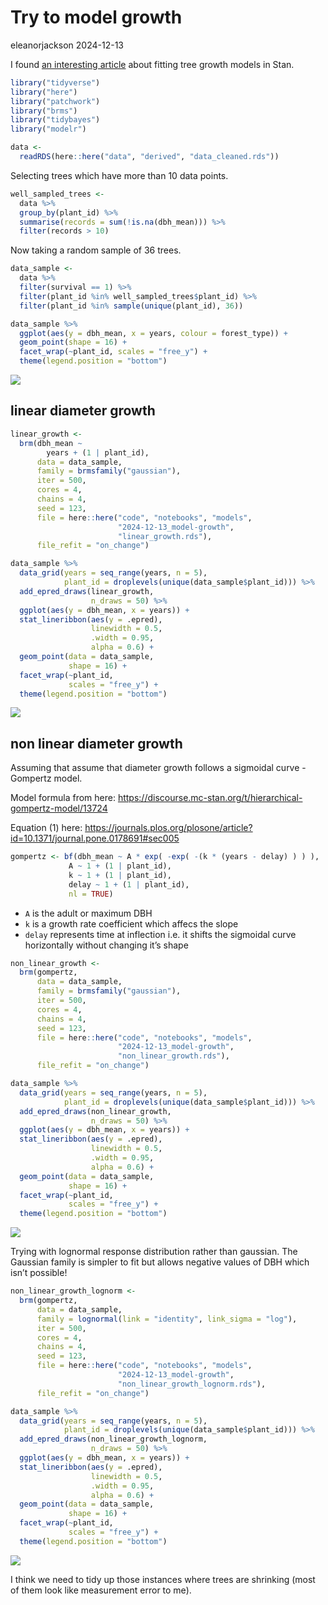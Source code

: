 # Try to model growth
eleanorjackson
2024-12-13

I found [an interesting
article](https://betanalpha.github.io/assets/chapters_html/tree_diameter_growth_analysis.html)
about fitting tree growth models in Stan.

``` r
library("tidyverse")
library("here")
library("patchwork")
library("brms")
library("tidybayes")
library("modelr")
```

``` r
data <- 
  readRDS(here::here("data", "derived", "data_cleaned.rds"))
```

Selecting trees which have more than 10 data points.

``` r
well_sampled_trees <- 
  data %>% 
  group_by(plant_id) %>% 
  summarise(records = sum(!is.na(dbh_mean))) %>% 
  filter(records > 10)
```

Now taking a random sample of 36 trees.

``` r
data_sample <-
  data %>% 
  filter(survival == 1) %>% 
  filter(plant_id %in% well_sampled_trees$plant_id) %>% 
  filter(plant_id %in% sample(unique(plant_id), 36))
```

``` r
data_sample %>% 
  ggplot(aes(y = dbh_mean, x = years, colour = forest_type)) +
  geom_point(shape = 16) +
  facet_wrap(~plant_id, scales = "free_y") +
  theme(legend.position = "bottom")
```

![](figures/2024-12-13_model-growth/unnamed-chunk-5-1.png)

## linear diameter growth

``` r
linear_growth <- 
  brm(dbh_mean ~ 
        years + (1 | plant_id), 
      data = data_sample,
      family = brmsfamily("gaussian"), 
      iter = 500,
      cores = 4,
      chains = 4,
      seed = 123,
      file = here::here("code", "notebooks", "models",
                        "2024-12-13_model-growth", 
                        "linear_growth.rds"),
      file_refit = "on_change")
```

``` r
data_sample %>% 
  data_grid(years = seq_range(years, n = 5),
            plant_id = droplevels(unique(data_sample$plant_id))) %>% 
  add_epred_draws(linear_growth, 
                  n_draws = 50) %>%
  ggplot(aes(y = dbh_mean, x = years)) +
  stat_lineribbon(aes(y = .epred), 
                  linewidth = 0.5, 
                  .width = 0.95, 
                  alpha = 0.6) +
  geom_point(data = data_sample, 
             shape = 16) +
  facet_wrap(~plant_id, 
             scales = "free_y") +
  theme(legend.position = "bottom")
```

![](figures/2024-12-13_model-growth/unnamed-chunk-7-1.png)

## non linear diameter growth

Assuming that assume that diameter growth follows a sigmoidal curve -
Gompertz model.

Model formula from here:
https://discourse.mc-stan.org/t/hierarchical-gompertz-model/13724

Equation (1) here:
https://journals.plos.org/plosone/article?id=10.1371/journal.pone.0178691#sec005

``` r
gompertz <- bf(dbh_mean ~ A * exp( -exp( -(k * (years - delay) ) ) ),
             A ~ 1 + (1 | plant_id),
             k ~ 1 + (1 | plant_id),
             delay ~ 1 + (1 | plant_id),
             nl = TRUE)
```

- `A` is the adult or maximum DBH
- `k` is a growth rate coefficient which affecs the slope
- `delay` represents time at inflection i.e. it shifts the sigmoidal
  curve horizontally without changing it’s shape

``` r
non_linear_growth <- 
  brm(gompertz,
      data = data_sample,
      family = brmsfamily("gaussian"), 
      iter = 500,
      cores = 4,
      chains = 4,
      seed = 123,
      file = here::here("code", "notebooks", "models",
                        "2024-12-13_model-growth", 
                        "non_linear_growth.rds"),
      file_refit = "on_change")
```

``` r
data_sample %>% 
  data_grid(years = seq_range(years, n = 5),
            plant_id = droplevels(unique(data_sample$plant_id))) %>% 
  add_epred_draws(non_linear_growth, 
                  n_draws = 50) %>%
  ggplot(aes(y = dbh_mean, x = years)) +
  stat_lineribbon(aes(y = .epred), 
                  linewidth = 0.5, 
                  .width = 0.95, 
                  alpha = 0.6) +
  geom_point(data = data_sample, 
             shape = 16) +
  facet_wrap(~plant_id, 
             scales = "free_y") +
  theme(legend.position = "bottom")
```

![](figures/2024-12-13_model-growth/unnamed-chunk-10-1.png)

Trying with lognormal response distribution rather than gaussian. The
Gaussian family is simpler to fit but allows negative values of DBH
which isn’t possible!

``` r
non_linear_growth_lognorm <- 
  brm(gompertz,
      data = data_sample,
      family = lognormal(link = "identity", link_sigma = "log"), 
      iter = 500,
      cores = 4,
      chains = 4,
      seed = 123,
      file = here::here("code", "notebooks", "models",
                        "2024-12-13_model-growth", 
                        "non_linear_growth_lognorm.rds"),
      file_refit = "on_change")
```

``` r
data_sample %>% 
  data_grid(years = seq_range(years, n = 5),
            plant_id = droplevels(unique(data_sample$plant_id))) %>% 
  add_epred_draws(non_linear_growth_lognorm, 
                  n_draws = 50) %>%
  ggplot(aes(y = dbh_mean, x = years)) +
  stat_lineribbon(aes(y = .epred), 
                  linewidth = 0.5, 
                  .width = 0.95, 
                  alpha = 0.6) +
  geom_point(data = data_sample, 
             shape = 16) +
  facet_wrap(~plant_id, 
             scales = "free_y") +
  theme(legend.position = "bottom")
```

![](figures/2024-12-13_model-growth/unnamed-chunk-12-1.png)

I think we need to tidy up those instances where trees are shrinking
(most of them look like measurement error to me).
